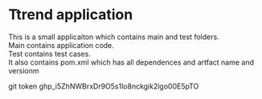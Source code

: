 # Ttrend application

This is a small applicaiton which contains main and test folders.  
Main contains application code.  
Test contains test cases.  
It also contains pom.xml which has all dependences and artfact name and versionm


git token
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
